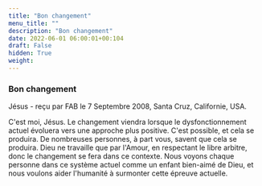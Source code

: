 ```yaml
---
title: "Bon changement"
menu_title: ""
description: "Bon changement"
date: 2022-06-01 06:00:01+00:104
draft: False
hidden: True
weight:
---
```

### Bon changement

Jésus - reçu par FAB le 7 Septembre 2008, Santa Cruz, Californie, USA.

C'est moi, Jésus.
Le changement viendra lorsque le dysfonctionnement actuel évoluera vers une approche plus positive. C'est possible, et cela se produira. De nombreuses personnes, à part vous, savent que cela se produira. Dieu ne travaille que par l'Amour, en respectant le libre arbitre, donc le changement se fera dans ce contexte.
Nous voyons chaque personne dans ce système actuel comme un enfant bien-aimé de Dieu, et nous voulons aider l'humanité à surmonter cette épreuve actuelle.